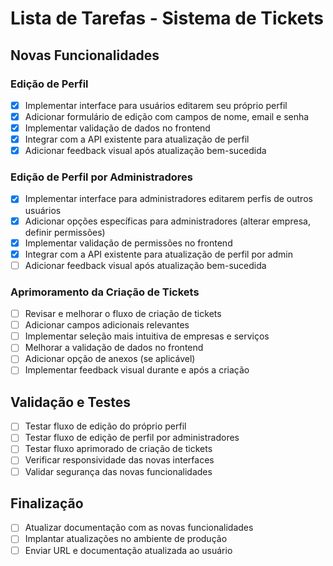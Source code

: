 # Lista de Tarefas - Sistema de Tickets

## Novas Funcionalidades

### Edição de Perfil
- [x] Implementar interface para usuários editarem seu próprio perfil
- [x] Adicionar formulário de edição com campos de nome, email e senha
- [x] Implementar validação de dados no frontend
- [x] Integrar com a API existente para atualização de perfil
- [x] Adicionar feedback visual após atualização bem-sucedida

### Edição de Perfil por Administradores
- [x] Implementar interface para administradores editarem perfis de outros usuários
- [x] Adicionar opções específicas para administradores (alterar empresa, definir permissões)
- [x] Implementar validação de permissões no frontend
- [x] Integrar com a API existente para atualização de perfil por admin
- [ ] Adicionar feedback visual após atualização bem-sucedida

### Aprimoramento da Criação de Tickets
- [ ] Revisar e melhorar o fluxo de criação de tickets
- [ ] Adicionar campos adicionais relevantes
- [ ] Implementar seleção mais intuitiva de empresas e serviços
- [ ] Melhorar a validação de dados no frontend
- [ ] Adicionar opção de anexos (se aplicável)
- [ ] Implementar feedback visual durante e após a criação

## Validação e Testes
- [ ] Testar fluxo de edição do próprio perfil
- [ ] Testar fluxo de edição de perfil por administradores
- [ ] Testar fluxo aprimorado de criação de tickets
- [ ] Verificar responsividade das novas interfaces
- [ ] Validar segurança das novas funcionalidades

## Finalização
- [ ] Atualizar documentação com as novas funcionalidades
- [ ] Implantar atualizações no ambiente de produção
- [ ] Enviar URL e documentação atualizada ao usuário
